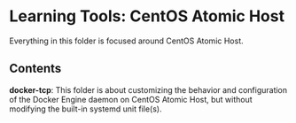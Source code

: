 # Learning Tools: CentOS Atomic Host

Everything in this folder is focused around CentOS Atomic Host.

## Contents

**docker-tcp**: This folder is about customizing the behavior and configuration of the Docker Engine daemon on CentOS Atomic Host, but without modifying the built-in systemd unit file(s).

